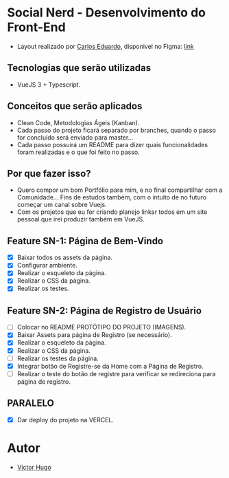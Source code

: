 # Social Nerd - Desenvolvimento do Front-End

- Layout realizado por [Carlos Eduardo](https://www.linkedin.com/in/carlos-eduardo19/), disponivel no Figma: [link](https://www.figma.com/file/CWDM2xojFg3p7YptOEGxvu/Socialnerd?node-id=0%3A1)

## Tecnologias que serão utilizadas

- VueJS 3 + Typescript.

## Conceitos que serão aplicados

- Clean Code, Metodologias Ágeis (Kanban).
- Cada passo do projeto ficará separado por branches, quando o passo for concluído será enviado para master...
- Cada passo possuirá um README para dizer quais funcionalidades foram realizadas e o que foi feito no passo.

## Por que fazer isso?

- Quero compor um bom Portfólio para mim, e no final compartilhar com a Comunidade... Fins de estudos também, com o intuito de no futuro começar um canal sobre Vuejs.
- Com os projetos que eu for criando planejo linkar todos em um site pessoal que irei produzir também em VueJS.

## Feature SN-1: Página de Bem-Vindo

- [X] Baixar todos os assets da página.
- [X] Configurar ambiente.
- [X] Realizar o esqueleto da página.
- [X] Realizar o CSS da página.
- [X] Realizar os testes.

## Feature SN-2: Página de Registro de Usuário

- [ ] Colocar no README PROTÓTIPO DO PROJETO (IMAGENS).
- [X] Baixar Assets para página de Registro (se necessário).
- [X] Realizar o esqueleto da página.
- [X] Realizar o CSS da página.
- [ ] Realizar os testes da página.
- [X] Integrar botão de Registre-se da Home com a Página de Registro.
- [ ] Realizar o teste do botão de registre para verificar se redireciona para página de registro.

## PARALELO

- [X] Dar deploy do projeto na VERCEL.

# Autor

- [Victor Hugo](https://www.linkedin.com/in/victorh5/)

